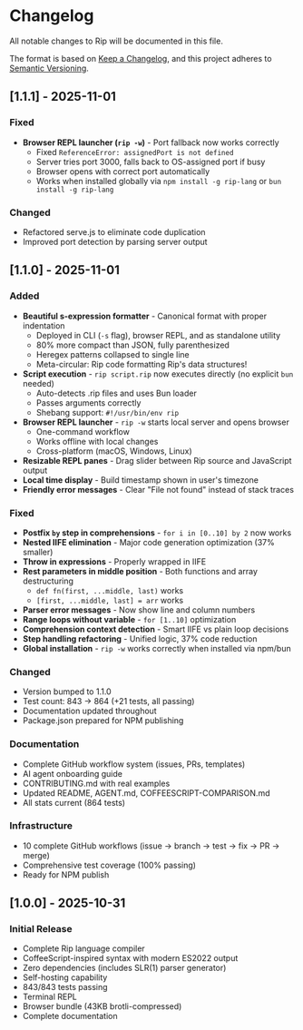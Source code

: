 # Changelog

All notable changes to Rip will be documented in this file.

The format is based on [Keep a Changelog](https://keepachangelog.com/en/1.0.0/),
and this project adheres to [Semantic Versioning](https://semver.org/spec/v2.0.0.html).

## [1.1.1] - 2025-11-01

### Fixed
- **Browser REPL launcher (`rip -w`)** - Port fallback now works correctly
  - Fixed `ReferenceError: assignedPort is not defined`
  - Server tries port 3000, falls back to OS-assigned port if busy
  - Browser opens with correct port automatically
  - Works when installed globally via `npm install -g rip-lang` or `bun install -g rip-lang`

### Changed
- Refactored serve.js to eliminate code duplication
- Improved port detection by parsing server output

## [1.1.0] - 2025-11-01

### Added
- **Beautiful s-expression formatter** - Canonical format with proper indentation
  - Deployed in CLI (`-s` flag), browser REPL, and as standalone utility
  - 80% more compact than JSON, fully parenthesized
  - Heregex patterns collapsed to single line
  - Meta-circular: Rip code formatting Rip's data structures!
- **Script execution** - `rip script.rip` now executes directly (no explicit `bun` needed)
  - Auto-detects .rip files and uses Bun loader
  - Passes arguments correctly
  - Shebang support: `#!/usr/bin/env rip`
- **Browser REPL launcher** - `rip -w` starts local server and opens browser
  - One-command workflow
  - Works offline with local changes
  - Cross-platform (macOS, Windows, Linux)
- **Resizable REPL panes** - Drag slider between Rip source and JavaScript output
- **Local time display** - Build timestamp shown in user's timezone
- **Friendly error messages** - Clear "File not found" instead of stack traces

### Fixed
- **Postfix `by` step in comprehensions** - `for i in [0..10] by 2` now works
- **Nested IIFE elimination** - Major code generation optimization (37% smaller)
- **Throw in expressions** - Properly wrapped in IIFE
- **Rest parameters in middle position** - Both functions and array destructuring
  - `def fn(first, ...middle, last)` works
  - `[first, ...middle, last] = arr` works
- **Parser error messages** - Now show line and column numbers
- **Range loops without variable** - `for [1..10]` optimization
- **Comprehension context detection** - Smart IIFE vs plain loop decisions
- **Step handling refactoring** - Unified logic, 37% code reduction
- **Global installation** - `rip -w` works correctly when installed via npm/bun

### Changed
- Version bumped to 1.1.0
- Test count: 843 → 864 (+21 tests, all passing)
- Documentation updated throughout
- Package.json prepared for NPM publishing

### Documentation
- Complete GitHub workflow system (issues, PRs, templates)
- AI agent onboarding guide
- CONTRIBUTING.md with real examples
- Updated README, AGENT.md, COFFEESCRIPT-COMPARISON.md
- All stats current (864 tests)

### Infrastructure
- 10 complete GitHub workflows (issue → branch → test → fix → PR → merge)
- Comprehensive test coverage (100% passing)
- Ready for NPM publish

## [1.0.0] - 2025-10-31

### Initial Release
- Complete Rip language compiler
- CoffeeScript-inspired syntax with modern ES2022 output
- Zero dependencies (includes SLR(1) parser generator)
- Self-hosting capability
- 843/843 tests passing
- Terminal REPL
- Browser bundle (43KB brotli-compressed)
- Complete documentation

